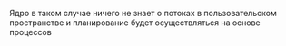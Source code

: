Ядро в таком случае ничего не знает о потоках в пользовательском пространстве и планирование будет осуществляться на основе процессов